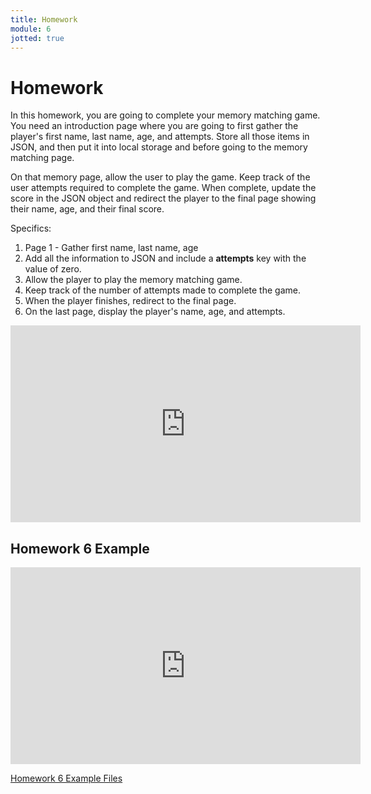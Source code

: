 ```yaml
---
title: Homework
module: 6
jotted: true
---
```


# Homework

In this homework, you are going to complete your memory matching game. You need an introduction page where you are going to first gather the player's first name, last name, age, and attempts.  Store all those items in JSON, and then put it into local storage and before going to the memory matching page.

On that memory page, allow the user to play the game.  Keep track of the user attempts required to complete the game.  When complete, update the score in the JSON object and redirect the player to the final page showing their name, age, and their final score.

Specifics:

1. Page 1 - Gather first name, last name, age
2. Add all the information to JSON and include a **attempts** key with the value of zero.
3. Allow the player to play the memory matching game.
4. Keep track of the number of attempts made to complete the game.
5. When the player finishes, redirect to the final page.
6. On the last page, display the player's name, age, and attempts.

<iframe width="560" height="315" src="https://umontana.zoom.us/rec/play/vJIkduutqW43SIWS4QSDAfZ5W9TrfP2s0Sgcr_MFzBqyAncEOlWlZrJHZrR_62VPUPRQRgNEZSd-e_4d?continueMode=true" frameborder="0" allow="accelerometer; autoplay; encrypted-media; gyroscope; picture-in-picture" allowfullscreen></iframe>


## Homework 6 Example

<iframe width="560" height="315" src="https://www.youtube.com/embed/qs4iTFZavqI" frameborder="0" allow="accelerometer; autoplay; encrypted-media; gyroscope; picture-in-picture" allowfullscreen></iframe>

[Homework 6 Example Files](https://github.com/Montana-Media-Arts/441-WebTech-Spring2019/tree/master/Week%206%20Examples/Homework%206%20Example)